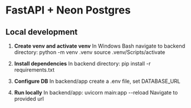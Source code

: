 # FastAPI + Neon Postgres

## Local development

1. **Create venv and activate venv**
In Windows Bash navigate to backend directory:
python -m venv .venv
source .venv/Scripts/activate

2. **Install dependencies**
In backend directory:
pip install -r requirements.txt

3. **Configure DB**
In backend/app create a .env file, set DATABASE_URL

4. **Run locally**
In backend/app:
uvicorn main:app --reload
Navigate to provided url

